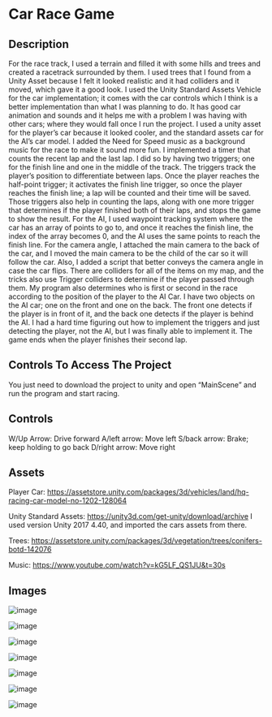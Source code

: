 # Car Race Game
## Description
For the race track, I used a terrain and filled it with some hills and trees and created a racetrack surrounded by them. I used trees that I found from a Unity Asset because I felt it looked realistic and it had colliders and it moved, which gave it a good look. I used the Unity Standard Assets Vehicle for the car implementation; it comes with the car controls which I think is a better implementation than what I was planning to do. It has good car animation and sounds and it helps me with a problem I was having with other cars; where they would fall once I run the project.  I used a unity asset for the player’s car because it looked cooler, and the standard assets car for the AI’s car model. I added the Need for Speed music as a background music for the race to make it sound more fun. I implemented a timer that counts the recent lap and the last lap. I did so by having two triggers; one for the finish line and one in the middle of the track. The triggers track the player’s position to differentiate between laps. Once the player reaches the half-point trigger; it activates the finish line trigger, so once the player reaches the finish line; a lap will be counted and their time will be saved. Those triggers also help in counting the laps, along with one more trigger that determines if the player finished both of their laps, and stops the game to show the result. For the AI, I used waypoint tracking system where the car has an array of points to go to, and once it reaches the finish line, the index of the array becomes 0, and the AI uses the same points to reach the finish line. For the camera angle, I attached the main camera to the back of the car, and I moved the main camera to be the child of the car so it will follow the car. Also, I added a script that better conveys the camera angle in case the car flips. There are colliders for all of the items on my map, and the tricks also use Trigger colliders to determine if the player passed through them. My program also determines who is first or second in the race according to the position of the player to the AI Car. I have two objects on the AI car; one on the front and one on the back. The front one detects if the player is in front of it, and the back one detects if the player is behind the AI. I had a hard time figuring out how to implement the triggers and just detecting the player, not the AI, but I was finally able to implement it. The game ends when the player finishes their second lap.

## Controls To Access The Project
You just need to download the project to unity and open “MainScene” and run the program and start racing. 

## Controls
W/Up Arrow: Drive forward
A/left arrow: Move left
S/back arrow: Brake; keep holding to go back
D/right arrow: Move right

## Assets
Player Car: https://assetstore.unity.com/packages/3d/vehicles/land/hq-racing-car-model-no-1202-128064

Unity Standard Assets: https://unity3d.com/get-unity/download/archive
I used version Unity 2017 4.40, and imported the cars assets from there.

Trees: https://assetstore.unity.com/packages/3d/vegetation/trees/conifers-botd-142076

Music: https://www.youtube.com/watch?v=kG5LF_QS1JU&t=30s

## Images 
![image](https://user-images.githubusercontent.com/55646048/117859888-96677f80-b25d-11eb-9435-3ed62d9a7208.png)

![image](https://user-images.githubusercontent.com/55646048/117859908-9f585100-b25d-11eb-9621-084400b7c78e.png)

![image](https://user-images.githubusercontent.com/55646048/117859915-a3846e80-b25d-11eb-9cc5-5255089e610e.png)

![image](https://user-images.githubusercontent.com/55646048/117859922-a7b08c00-b25d-11eb-9f2c-558a5462fac4.png)

![image](https://user-images.githubusercontent.com/55646048/117859933-abdca980-b25d-11eb-9e64-60351b0980f9.png)

![image](https://user-images.githubusercontent.com/55646048/117859915-a3846e80-b25d-11eb-9cc5-5255089e610e.png)

![image](https://user-images.githubusercontent.com/55646048/117859954-b26b2100-b25d-11eb-9405-0851554e350f.png)
